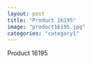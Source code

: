 ```yaml
---
layout: post
title: "Product 16195"
image: "product16195.jpg"
categories: "category1"
---
```

Product 16195

